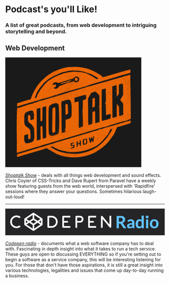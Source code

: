 # Podcast's you'll Like!

### A list of great podcasts, from web development to intriguing storytelling and beyond.


## Web Development

[<img src="https://github.com/admench/podcasts-you-ll-like/blob/master/images/Shoptalk.png" alt="Shoptalk Show">](http://blog.codepen.io/radio/)

*[Shoptalk Show](http://shoptalkshow.com/)* - deals with all things web development and sound effects. Chris Coyier of CSS-Tricks and Dave Rupert from Paravel have a weekly show featuring guests from the web world, interspersed with 'Rapidfire' sessions where they answer your questions. Sometimes hilarious laugh-out-loud!

<hr>

[<img src="https://github.com/admench/podcasts-you-ll-like/blob/master/images/Codepen.png" alt="Codepen Radio">](http://blog.codepen.io/radio/)

*[Codepen radio](http://blog.codepen.io/radio/)* - documents what a web software company has to deal with. Fascinating in depth insight into what it takes to run a tech service. These guys are open to discussing EVERYTHING so if you're setting out to begin a software as a service company, this will be interesting listening for you. For those that don't have those aspirations, it is still a great insight into various technologies, legalities and issues that come up day-to-day running a business.